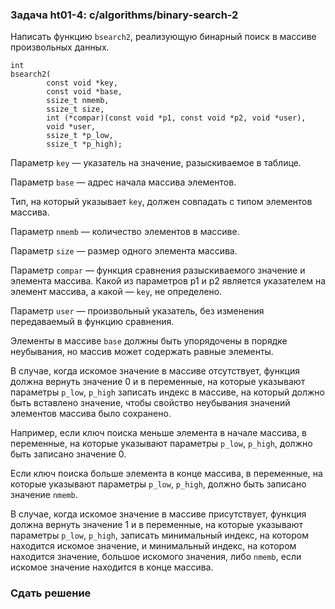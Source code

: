 ### Задача ht01-4: c/algorithms/binary-search-2

Написать функцию `bsearch2`, реализующую бинарный поиск в массиве
произвольных данных.

    int
    bsearch2(
            const void *key,
            const void *base,
            ssize_t nmemb,
            ssize_t size,
            int (*compar)(const void *p1, const void *p2, void *user),
            void *user,
            ssize_t *p_low,
            ssize_t *p_high);

Параметр `key` — указатель на значение, разыскиваемое в таблице.

Параметр `base` — адрес начала массива элементов.

Тип, на который указывает `key`, должен совпадать с типом элементов
массива.

Параметр `nmemb` — количество элементов в массиве.

Параметр `size` — размер одного элемента массива.

Параметр `compar` — функция сравнения разыскиваемого значение и элемента
массива. Какой из параметров p1 и p2 является указателем на элемент
массива, а какой — `key`, не определено.

Параметр `user` — произвольный указатель, без изменения передаваемый в
функцию сравнения.

Элементы в массиве `base` должны быть упорядочены в порядке неубывания,
но массив может содержать равные элементы.

В случае, когда искомое значение в массиве отсутствует, функция должна
вернуть значение 0 и в переменные, на которые указывают параметры
`p_low`, `p_high` записать индекс в массиве, на который должно быть
вставлено значение, чтобы свойство неубывания значений элементов массива
было сохранено.

Например, если ключ поиска меньше элемента в начале массива, в
переменные, на которые указывают параметры `p_low`, `p_high`, должно
быть записано значение 0.

Если ключ поиска больше элемента в конце массива, в переменные, на
которые указывают параметры `p_low`, `p_high`, должно быть записано
значение `nmemb`.

В случае, когда искомое значение в массиве присутствует, функция должна
вернуть значение 1 и в переменные, на которые указывают параметры
`p_low`, `p_high`, записать минимальный индекс, на котором находится
искомое значение, и минимальный индекс, на котором находится значение,
большое искомого значения, либо `nmemb`, если искомое значение находится
в конце массива.

### Сдать решение
